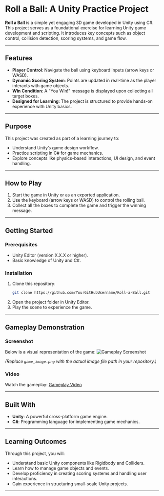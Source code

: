 # Roll a Ball: A Unity Practice Project

**Roll a Ball** is a simple yet engaging 3D game developed in Unity using C#. This project serves as a foundational exercise for learning Unity game development and scripting. It introduces key concepts such as object control, collision detection, scoring systems, and game flow.

---

## Features
- **Player Control**: Navigate the ball using keyboard inputs (arrow keys or WASD).
- **Dynamic Scoring System**: Points are updated in real-time as the player interacts with game objects.
- **Win Condition**: A "You Win!" message is displayed upon collecting all target boxes.
- **Designed for Learning**: The project is structured to provide hands-on experience with Unity basics.

---

## Purpose
This project was created as part of a learning journey to:
- Understand Unity’s game design workflow.
- Practice scripting in C# for game mechanics.
- Explore concepts like physics-based interactions, UI design, and event handling.

---

## How to Play
1. Start the game in Unity or as an exported application.
2. Use the keyboard (arrow keys or WASD) to control the rolling ball.
3. Collect all the boxes to complete the game and trigger the winning message.

---

## Getting Started
### Prerequisites
- Unity Editor (version X.X.X or higher).
- Basic knowledge of Unity and C#.

### Installation
1. Clone this repository:
    ```bash
    git clone https://github.com/YourGitHubUsername/Roll-a-Ball.git
    ```
2. Open the project folder in Unity Editor.
3. Play the scene to experience the game.

---

## Gameplay Demonstration
### Screenshot
Below is a visual representation of the game:
![Gameplay Screenshot](game_image.png)

*(Replace `game_image.png` with the actual image file path in your repository.)*

### Video
Watch the gameplay:
[Gameplay Video](gamplay.mp4)



---

## Built With
- **Unity**: A powerful cross-platform game engine.
- **C#**: Programming language for implementing game mechanics.

---

## Learning Outcomes
Through this project, you will:
- Understand basic Unity components like Rigidbody and Colliders.
- Learn how to manage game objects and events.
- Develop proficiency in creating scoring systems and handling user interactions.
- Gain experience in structuring small-scale Unity projects.

---
